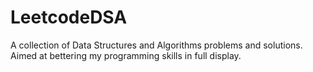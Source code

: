 # LeetcodeDSA
A collection of Data Structures and Algorithms problems and solutions. Aimed at bettering my programming skills in full display. 

